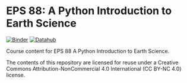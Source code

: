 # EPS 88: A Python Introduction to Earth Science

[![Binder](https://mybinder.org/badge_logo.svg)](https://mybinder.org/v2/gh/ds-connectors/EPS-88/master)
[![Datahub](https://img.shields.io/badge/Launch-UCB%20Datahub-blue.svg)](http://datahub.berkeley.edu/user-redirect/interact?account=ds-connectors&repo=EPS-88&branch=master&path=Fall_2019
)

Course content for EPS 88 A Python Introduction to Earth Science.

The contents of this repository are licensed for reuse under a Creative Commons Attribution-NonCommercial 4.0 International (CC BY-NC 4.0) license.
